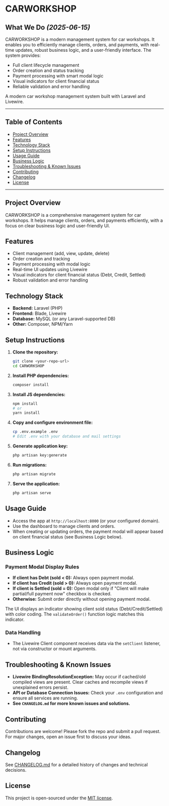# CARWORKSHOP

## What We Do _(2025-06-15)_
CARWORKSHOP is a modern management system for car workshops. It enables you to efficiently manage clients, orders, and payments, with real-time updates, robust business logic, and a user-friendly interface. The system provides:
- Full client lifecycle management
- Order creation and status tracking
- Payment processing with smart modal logic
- Visual indicators for client financial status
- Reliable validation and error handling

A modern car workshop management system built with Laravel and Livewire.

---

## Table of Contents
- [Project Overview](#project-overview)
- [Features](#features)
- [Technology Stack](#technology-stack)
- [Setup Instructions](#setup-instructions)
- [Usage Guide](#usage-guide)
- [Business Logic](#business-logic)
- [Troubleshooting & Known Issues](#troubleshooting--known-issues)
- [Contributing](#contributing)
- [Changelog](#changelog)
- [License](#license)

---

## Project Overview
CARWORKSHOP is a comprehensive management system for car workshops. It helps manage clients, orders, and payments efficiently, with a focus on clear business logic and user-friendly UI.

## Features
- Client management (add, view, update, delete)
- Order creation and tracking
- Payment processing with modal logic
- Real-time UI updates using Livewire
- Visual indicators for client financial status (Debt, Credit, Settled)
- Robust validation and error handling

## Technology Stack
- **Backend:** Laravel (PHP)
- **Frontend:** Blade, Livewire
- **Database:** MySQL (or any Laravel-supported DB)
- **Other:** Composer, NPM/Yarn

## Setup Instructions
1. **Clone the repository:**
   ```bash
   git clone <your-repo-url>
   cd CARWORKSHOP
   ```
2. **Install PHP dependencies:**
   ```bash
   composer install
   ```
3. **Install JS dependencies:**
   ```bash
   npm install
   # or
   yarn install
   ```
4. **Copy and configure environment file:**
   ```bash
   cp .env.example .env
   # Edit .env with your database and mail settings
   ```
5. **Generate application key:**
   ```bash
   php artisan key:generate
   ```
6. **Run migrations:**
   ```bash
   php artisan migrate
   ```
7. **Serve the application:**
   ```bash
   php artisan serve
   ```

## Usage Guide
- Access the app at `http://localhost:8000` (or your configured domain).
- Use the dashboard to manage clients and orders.
- When creating or updating orders, the payment modal will appear based on client financial status (see Business Logic below).

## Business Logic
### Payment Modal Display Rules
- **If client has Debt (sold < 0):** Always open payment modal.
- **If client has Credit (sold > 0):** Always open payment modal.
- **If client is Settled (sold = 0):** Open modal only if "Client will make partial/full payment now" checkbox is checked.
- **Otherwise:** Submit order directly without opening payment modal.

The UI displays an indicator showing client sold status (Debt/Credit/Settled) with color coding. The `validateOrder()` function logic matches this indicator.

### Data Handling
- The Livewire Client component receives data via the `setClient` listener, not via constructor or mount arguments.

## Troubleshooting & Known Issues
- **Livewire BindingResolutionException:** May occur if cached/old compiled views are present. Clear caches and recompile views if unexplained errors persist.
- **API or Database Connection Issues:** Check your `.env` configuration and ensure all services are running.
- **See `CHANGELOG.md` for more known issues and solutions.**

## Contributing
Contributions are welcome! Please fork the repo and submit a pull request. For major changes, open an issue first to discuss your ideas.

## Changelog
See [CHANGELOG.md](./CHANGELOG.md) for a detailed history of changes and technical decisions.

## License
This project is open-sourced under the [MIT license](https://opensource.org/licenses/MIT).
